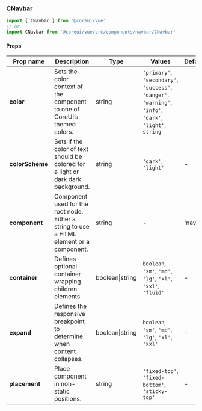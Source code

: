 ### CNavbar

```jsx
import { CNavbar } from '@coreui/vue'
// or
import CNavbar from '@coreui/vue/src/components/navbar/CNavbar'
```

#### Props

| Prop name       | Description                                                                             | Type            | Values                                                                                                    | Default |
| --------------- | --------------------------------------------------------------------------------------- | --------------- | --------------------------------------------------------------------------------------------------------- | ------- |
| **color**       | Sets the color context of the component to one of CoreUI’s themed colors.               | string          | `'primary'`, `'secondary'`, `'success'`, `'danger'`, `'warning'`, `'info'`, `'dark'`, `'light'`, `string` |         |
| **colorScheme** | Sets if the color of text should be colored for a light or dark dark background.        | string          | `'dark'`, `'light'`                                                                                       | -       |
| **component**   | Component used for the root node. Either a string to use a HTML element or a component. | string          | -                                                                                                         | 'nav'   |
| **container**   | Defines optional container wrapping children elements.                                  | boolean\|string | `boolean`, `'sm'`, `'md'`, `'lg'`, `'xl'`, `'xxl'`, `'fluid'`                                             | -       |
| **expand**      | Defines the responsive breakpoint to determine when content collapses.                  | boolean\|string | `boolean`, `'sm'`, `'md'`, `'lg'`, `'xl'`, `'xxl'`                                                        | -       |
| **placement**   | Place component in non-static positions.                                                | string          | `'fixed-top'`, `'fixed-bottom'`, `'sticky-top'`                                                           | -       |
